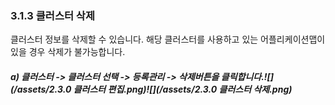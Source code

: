 ### 3.1.3 클러스터 삭제

클러스터 정보를 삭제할 수 있습니다. 해당 클러스터를 사용하고 있는 어플리케이션맵이 있을 경우 삭제가 불가능합니다.

##### a\)    클러스터 -&gt; 클러스터 선택 -&gt; 등록관리 -&gt; 삭제버튼을 클릭합니다.![](/assets/2.3.0 클러스터 편집.png)![](/assets/2.3.0 클러스터 삭제.png)



